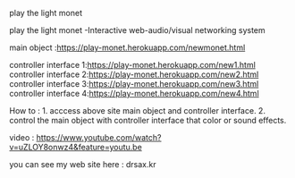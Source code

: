 
play the light monet

play the light monet -Interactive web-audio/visual networking system



main object :https://play-monet.herokuapp.com/newmonet.html


controller interface 1:https://play-monet.herokuapp.com/new1.html   
controller interface 2:https://play-monet.herokuapp.com/new2.html                          
controller interface 3:https://play-monet.herokuapp.com/new3.html                                                     
controller interface 4:https://play-monet.herokuapp.com/new4.html                                                      
                      
How to :  1. acccess above site main object and controller interface. 
          2. control the main object with controller interface that color or sound effects.
          
video : https://www.youtube.com/watch?v=uZLOY8onwz4&feature=youtu.be
    

you can see my web site  here  : drsax.kr
